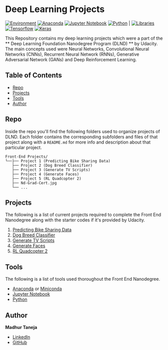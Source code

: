 # Deep Learning Projects

[![Environment](https://img.shields.io/badge/Environment----black)]()
[![Anaconda](https://img.shields.io/badge/anaconda-v5.1.0-3eb049)]()
[![Jupyter Notebook](https://img.shields.io/badge/jupyter--notebook-v5.4.0-e46e2e)]()
[![Python](https://img.shields.io/badge/python-v3.5.5-306998)]()
|
[![Libraries](https://img.shields.io/badge/Libraries----black)]()
[![Tensorflow](https://img.shields.io/badge/tensorflow-v1.0.0-ff6f00)]()
[![Keras](https://img.shields.io/badge/keras-v2.0.2-d10000)]()

This Repository contains my deep learning projects which were a part of the ** Deep Learning Foundation Nanodegree Program (DLND) ** by Udacity. The main concepts used were Neural Networks, Convolutional Neural Networks (CNNs), Recurrent Neural Network (RNNs), Generative Adversarial Network (GANs) and Deep Reinforcement Learning.

## Table of Contents

* [Repo](#repo)
* [Projects](#projects)
* [Tools](#tools)
* [Author](#author)

## Repo

Inside the repo you'll find the following folders used to organize projects of DLND. Each folder contains the corresponding subfolders and files of that project along with a `README.md` for more info and description about that particular project. 

```
Front-End Projects/
└──├── Project 1 (Predicting Bike Sharing Data)
   ├── Project 2 (Dog Breed Classifier)
   ├── Project 3 (Generate TV Scripts)
   ├── Project 4 (Generate Faces)
   ├── Project 5 (RL Quadcopter 2)
   ├── Nd-Grad-Cert.jpg
   └── ...
```

## Projects

The following is a list of current projects required to complete the Front End Nanodegree along with the starter codes if it's provided by Udacity.

1. [Predicting Bike Sharing Data](https://github.com/udacity/deep-learning/tree/master/first-neural-network)
2. [Dog Breed Classifier](https://github.com/udacity/dog-project)
3. [Generate TV Scripts](https://github.com/udacity/deep-learning/tree/master/tv-script-generation)
4. [Generate Faces](https://github.com/madhur-taneja/deep-learning/tree/master/face_generation)
5. [RL Quadcopter 2](https://github.com/udacity/RL-Quadcopter-2)

## Tools

The following is a list of tools used thoroughout the Front End Nanodegree.

* [Anaconda](https://www.anaconda.com/products/individual) or [Miniconda](https://docs.conda.io/en/latest/miniconda.html)
* [Jupyter Notebook](https://jupyter.org/install)
* [Python](https://www.python.org/downloads/)

## Author

**Madhur Taneja**

* [LinkedIn](https://www.linkedin.com/in/madhur-taneja/)
* [GitHub](https://github.com/madhur-taneja)

